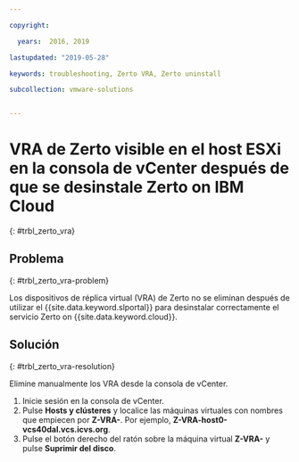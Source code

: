 ```yaml
---

copyright:

  years:  2016, 2019

lastupdated: "2019-05-28"

keywords: troubleshooting, Zerto VRA, Zerto uninstall

subcollection: vmware-solutions


---
```


# VRA de Zerto visible en el host ESXi en la consola de vCenter después de que se desinstale Zerto on IBM Cloud
{: #trbl_zerto_vra}

## Problema
{: #trbl_zerto_vra-problem}

Los dispositivos de réplica virtual (VRA) de Zerto no se eliminan después de utilizar el {{site.data.keyword.slportal}} para desinstalar correctamente el servicio Zerto on {{site.data.keyword.cloud}}.

## Solución
{: #trbl_zerto_vra-resolution}

Elimine manualmente los VRA desde la consola de vCenter.

1. Inicie sesión en la consola de vCenter.
2. Pulse **Hosts y clústeres** y localice las máquinas virtuales con nombres que empiecen por **Z-VRA-**. Por ejemplo, **Z-VRA-host0-vcs40dal.vcs.icvs.org**.
3. Pulse el botón derecho del ratón sobre la máquina virtual **Z-VRA-** y pulse **Suprimir del disco**.
